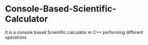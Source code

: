 # Console-Based-Scientific-Calculator
It is a console based Scientific calculator in C++ performing different operations
